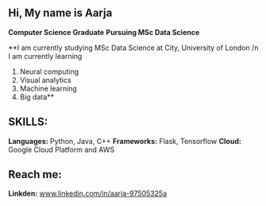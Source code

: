 ## Hi, My name is Aarja 
**Computer Science Graduate**
**Pursuing MSc Data Science**

**I am currently studying MSc Data Science at City, University of London /n
I am currently learning
1. Neural computing
2. Visual analytics
3. Machine learning
4. Big data**
   
## SKILLS:
**Languages:** Python, Java, C++
**Frameworks:** Flask, Tensorflow
**Cloud:** Google Cloud Platform and AWS

## Reach me:
**Linkden:** www.linkedin.com/in/aarja-97505325a


<!--
**AarjaKaur/AarjaKaur** is a ✨ _special_ ✨ repository because its `README.md` (this file) appears on your GitHub profile.

Here are some ideas to get you started:

- 🔭 I’m currently working on ...
- 🌱 I’m currently learning ...
- 👯 I’m looking to collaborate on ...
- 🤔 I’m looking for help with ...
- 💬 Ask me about ...
- 📫 How to reach me: ...
- 😄 Pronouns: ...
- ⚡ Fun fact: ...
-->
